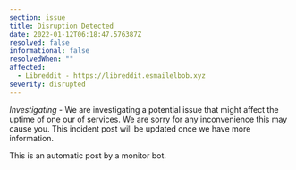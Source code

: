 ```yaml
---
section: issue
title: Disruption Detected
date: 2022-01-12T06:18:47.576387Z
resolved: false
informational: false
resolvedWhen: ""
affected:
  - Libreddit - https://libreddit.esmailelbob.xyz
severity: disrupted
---
```

*Investigating* - We are investigating a potential issue that might affect the uptime of one our of services. We are sorry for any inconvenience this may cause you. This incident post will be updated once we have more information.

This is an automatic post by a monitor bot.
        